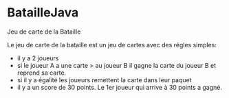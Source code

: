 # BatailleJava
Jeu de carte de la Bataille

Le jeu de carte de la bataille est un jeu de cartes avec des régles simples:
 - il y a 2 joueurs 
 - si le joueur A a une carte > au joueur B il gagne la carte du joueur B et reprend sa carte.
 - si il y a égalité les joueurs remettent la carte dans leur paquet
 - il y a un score de 30 points. Le 1er joueur qui arrive à 30 points a gagné. 
